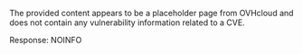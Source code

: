 The provided content appears to be a placeholder page from OVHcloud and does not contain any vulnerability information related to a CVE.

Response: NOINFO